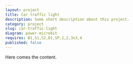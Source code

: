 ```yaml
---
layout: project
title: Car traffic light
description: Some short description about this project.
category: project
slug: car-traffic-light
diagram: power-microbit
requires: B1,S1,S2,D1,SP,1,2,3x3,4
published: false
---
```


Here comes the content.